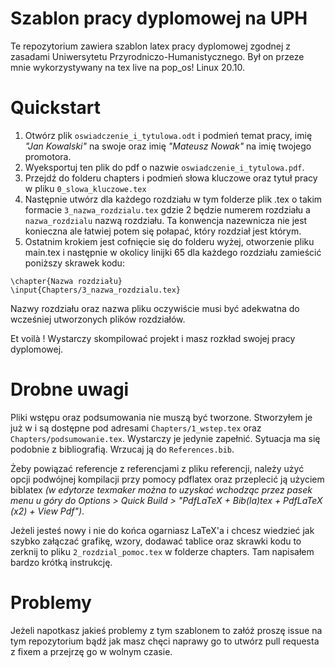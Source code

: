 # Szablon pracy dyplomowej na UPH

Te repozytorium zawiera szablon latex pracy dyplomowej zgodnej z zasadami Uniwersytetu Przyrodniczo-Humanistycznego. Był on przeze mnie wykorzystywany na tex live na pop_os! Linux 20.10.

# Quickstart

1. Otwórz plik `oswiadczenie_i_tytulowa.odt` i podmień temat pracy, imię *"Jan Kowalski"* na swoje oraz imię *"Mateusz Nowak"* na imię twojego promotora.
2. Wyeksportuj ten plik do pdf o nazwie `oswiadczenie_i_tytulowa.pdf`.
3. Przejdź do folderu chapters i podmień słowa kluczowe oraz tytuł pracy w pliku `0_slowa_kluczowe.tex`
4. Następnie utwórz dla każdego rozdziału w tym folderze plik .tex o takim formacie `3_nazwa_rozdzialu.tex` gdzie 2 będzie numerem rozdziału a `nazwa_rozdzialu` nazwą rozdziału. Ta konwencja
nazewnicza nie jest konieczna ale łatwiej potem się połapać, który rozdział jest którym.
5. Ostatnim krokiem jest cofnięcie się do folderu wyżej, otworzenie pliku main.tex i następnie w okolicy linijki 65 dla każdego rozdziału zamieścić poniższy skrawek kodu:

```
\chapter{Nazwa rozdziału}
\input{Chapters/3_nazwa_rozdzialu.tex}
```

Nazwy rozdziału oraz nazwa pliku oczywiście musi być adekwatna do wcześniej utworzonych plików rozdziałów.

Et voilà ! Wystarczy skompilować projekt i masz rozkład swojej pracy dyplomowej.

# Drobne uwagi

Pliki wstępu oraz podsumowania nie muszą być tworzone. Stworzyłem je już w i są dostępne pod adresami `Chapters/1_wstep.tex` oraz `Chapters/podsumowanie.tex`. Wystarczy je jedynie zapełnić. Sytuacja ma się podobnie z bibliografią. Wrzucaj ją do `References.bib`. 

Żeby powiązać referencje z referencjami z pliku referencji, należy użyć opcji podwójnej kompilacji przy pomocy pdflatex oraz przeplecić ją użyciem biblatex *(w edytorze texmaker można to uzyskać wchodząc przez pasek menu u góry do Options > Quick Build > "PdfLaTeX + Bib(la)tex + PdfLaTeX (x2) + View Pdf")*.

Jeżeli jesteś nowy i nie do końca ogarniasz LaTeX'a i chcesz wiedzieć jak szybko załączać grafikę, wzory, dodawać tablice oraz skrawki kodu to zerknij to pliku `2_rozdzial_pomoc.tex` w folderze chapters. Tam napisałem bardzo krótką instrukcję. 

# Problemy

Jeżeli napotkasz jakieś problemy z tym szablonem to załóż proszę issue na tym repozytorium bądź jak masz chęci naprawy go to utwórz pull requesta z fixem a przejrzę go w wolnym czasie.
 

